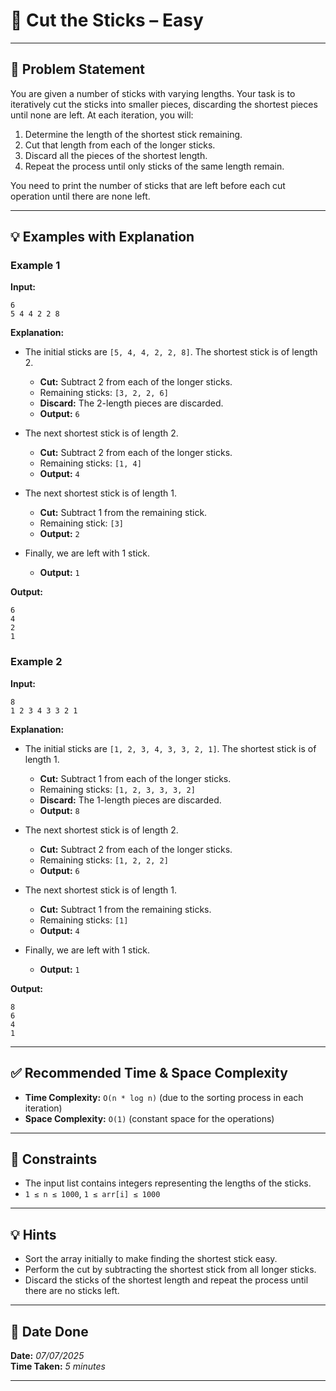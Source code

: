 # 🧮 Cut the Sticks – Easy

---

## 📌 Problem Statement

You are given a number of sticks with varying lengths. Your task is to iteratively cut the sticks into smaller pieces, discarding the shortest pieces until none are left. At each iteration, you will:

1. Determine the length of the shortest stick remaining.
2. Cut that length from each of the longer sticks.
3. Discard all the pieces of the shortest length.
4. Repeat the process until only sticks of the same length remain.

You need to print the number of sticks that are left before each cut operation until there are none left.

---

## 💡 Examples with Explanation

### Example 1
**Input:**
```
6
5 4 4 2 2 8
```

**Explanation:**

- The initial sticks are `[5, 4, 4, 2, 2, 8]`. The shortest stick is of length 2.
  - **Cut:** Subtract 2 from each of the longer sticks.
  - Remaining sticks: `[3, 2, 2, 6]`
  - **Discard:** The 2-length pieces are discarded.
  - **Output:** `6`

- The next shortest stick is of length 2.
  - **Cut:** Subtract 2 from each of the longer sticks.
  - Remaining sticks: `[1, 4]`
  - **Output:** `4`

- The next shortest stick is of length 1.
  - **Cut:** Subtract 1 from the remaining stick.
  - Remaining stick: `[3]`
  - **Output:** `2`

- Finally, we are left with 1 stick.
  - **Output:** `1`

**Output:**
```
6
4
2
1
```

### Example 2
**Input:**
```
8
1 2 3 4 3 3 2 1
```

**Explanation:**

- The initial sticks are `[1, 2, 3, 4, 3, 3, 2, 1]`. The shortest stick is of length 1.
  - **Cut:** Subtract 1 from each of the longer sticks.
  - Remaining sticks: `[1, 2, 3, 3, 3, 2]`
  - **Discard:** The 1-length pieces are discarded.
  - **Output:** `8`

- The next shortest stick is of length 2.
  - **Cut:** Subtract 2 from each of the longer sticks.
  - Remaining sticks: `[1, 2, 2, 2]`
  - **Output:** `6`

- The next shortest stick is of length 1.
  - **Cut:** Subtract 1 from the remaining sticks.
  - Remaining sticks: `[1]`
  - **Output:** `4`

- Finally, we are left with 1 stick.
  - **Output:** `1`

**Output:**
```
8
6
4
1
```

---

## ✅ Recommended Time & Space Complexity

- **Time Complexity:** `O(n * log n)` (due to the sorting process in each iteration)
- **Space Complexity:** `O(1)` (constant space for the operations)

---

## 📎 Constraints

- The input list contains integers representing the lengths of the sticks.
- `1 ≤ n ≤ 1000`, `1 ≤ arr[i] ≤ 1000`

---

## 💡 Hints

- Sort the array initially to make finding the shortest stick easy.
- Perform the cut by subtracting the shortest stick from all longer sticks.
- Discard the sticks of the shortest length and repeat the process until there are no sticks left.

---

## 📅 Date Done

**Date:** *07/07/2025*  
**Time Taken:** *5 minutes*

---
